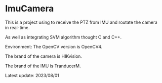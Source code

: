 # ImuCamera

This is a project using to receive the PTZ from IMU and routate the camera in real-time.

As well as integrating SVM algorithm thought C and C++.

Environment: The OpenCV version is OpenCV4.

The brand of the camera is HIKvision.

The brand of the IMU is TranducerM.

Latest update: 2023/08/01
